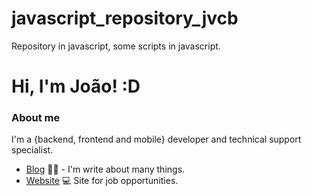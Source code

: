 # javascript_repository_jvcb
Repository in javascript, 
some scripts in javascript. 


# Hi, I'm João! :D

### About me
I'm a {backend, frontend and mobile} developer and technical support specialist.

- [Blog](https://jvcbcarvalho.wixsite.com/website) ✍🏼 - I'm write about many things.
- [Website](https://www.linkedin.com/in/jo%C3%A3o-vitor-carvalho-barros-7500a9222/) 💻 Site for job opportunities. 
